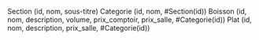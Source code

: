 Section (id, nom, sous-titre)
Categorie (id, nom, #Section(id))
Boisson (id, nom, description, volume, prix_comptoir, prix_salle, #Categorie(id))
Plat (id, nom, description, prix_salle, #Categorie(id))
